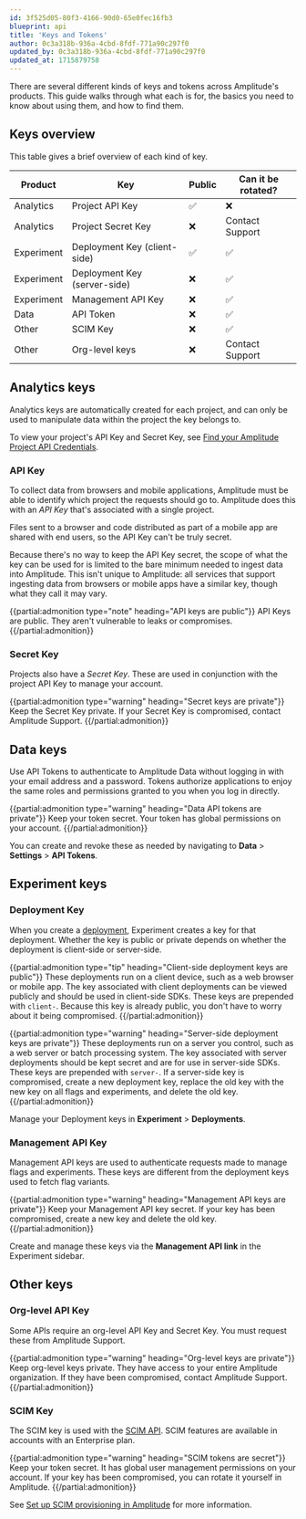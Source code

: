 ```yaml
---
id: 3f525d05-80f3-4166-90d0-65e0fec16fb3
blueprint: api
title: 'Keys and Tokens'
author: 0c3a318b-936a-4cbd-8fdf-771a90c297f0
updated_by: 0c3a318b-936a-4cbd-8fdf-771a90c297f0
updated_at: 1715879758
---
```

There are several different kinds of keys and tokens across Amplitude's products. This guide walks through what each is for, the basics you need to know about using them, and how to find them. 

## Keys overview

This table gives a brief overview of each kind of key. 

| Product    | Key                          | Public | Can it be rotated? |
| ---------- | ---------------------------- | ------ | ------------------ |
| Analytics  | Project API Key              | ✅      | ❌                  |
| Analytics  | Project Secret Key           | ❌      | Contact Support    |
| Experiment | Deployment Key (client-side) | ✅      | ✅                  |
| Experiment | Deployment Key (server-side) | ❌      | ✅                  |
| Experiment | Management API Key           | ❌      | ✅                  |
| Data       | API Token                    | ❌      | ✅                  |
| Other      | SCIM Key                     | ❌      | ✅                  |
| Other      | Org-level keys               | ❌      | Contact Support    |

## Analytics keys

Analytics keys are automatically created for each project, and can only be used to manipulate data within the project the key belongs to. 

To view your project's API Key and Secret Key, see [Find your Amplitude Project API Credentials](/apis/api-credentials/).

### API Key

To collect data from browsers and mobile applications, Amplitude must be able to identify which project the requests should go to. Amplitude does this with an *API Key* that's associated with a single project. 

Files sent to a browser and code distributed as part of a mobile app are shared with end users, so the API Key can't be truly secret. 

Because there's no way to keep the API Key secret, the scope of what the key can be used for is limited to the bare minimum needed to ingest data into Amplitude. This isn't unique to Amplitude: all services that support ingesting data from browsers or mobile apps have a similar key, though what they call it may vary.

{{partial:admonition type="note" heading="API keys are public"}}
API Keys are public. They aren't vulnerable to leaks or compromises.
{{/partial:admonition}}

### Secret Key

Projects also have a *Secret Key*. These are used in conjunction with the project API Key to manage your account.

{{partial:admonition type="warning" heading="Secret keys are private"}}
Keep the Secret Key private. If your Secret Key is compromised, contact Amplitude Support.
{{/partial:admonition}}

## Data keys

Use API Tokens to authenticate to Amplitude Data without logging in with your email address and a password. Tokens authorize applications to enjoy the same roles and permissions granted to you when you log in directly.

{{partial:admonition type="warning" heading="Data API tokens are private"}}
Keep your token secret. Your token has global permissions on your account.
{{/partial:admonition}}

You can create and revoke these as needed by navigating to **Data** > **Settings** > **API Tokens**. 

## Experiment keys

### Deployment Key

When you create a [deployment](../experiment/general/data-model.md#deployments), Experiment creates a key for that deployment. Whether the key is public or private depends on whether the deployment is client-side or server-side.

{{partial:admonition type="tip" heading="Client-side deployment keys are public"}}
These deployments run on a client device, such as a web browser or mobile app. The key associated with client deployments can be viewed publicly and should be used in client-side SDKs. These keys are prepended with `client-`. Because this key is already public, you don't have to worry about it being compromised.
{{/partial:admonition}}

{{partial:admonition type="warning" heading="Server-side deployment keys are private"}}
These deployments run on a server you control, such as a web server or batch processing system. The key associated with server deployments should be kept secret and are for use in server-side SDKs. These keys are prepended with `server-`. If a server-side key is compromised, create a new deployment key, replace the old key with the new key on all flags and experiments, and delete the old key.
{{/partial:admonition}}

Manage your Deployment keys in **Experiment** > **Deployments**. 

### Management API Key 

Management API keys are used to authenticate requests made to manage flags and experiments. These keys are different from the deployment keys used to fetch flag variants. 

{{partial:admonition type="warning" heading="Management API keys are private"}}
Keep your Management API key secret. If your key has been compromised, create a new key and delete the old key.
{{/partial:admonition}}

Create and manage these keys via the **Management API link** in the Experiment sidebar.

## Other keys 

### Org-level API Key

Some APIs require an org-level API Key and Secret Key. You must request these from Amplitude Support. 

{{partial:admonition type="warning" heading="Org-level keys are private"}}
Keep org-level keys private. They have access to your entire Amplitude organization. If they have been compromised, contact Amplitude Support.
{{/partial:admonition}}

### SCIM Key

The SCIM key is used with the [SCIM API](/apis/scim). SCIM features are available in accounts with an Enterprise plan.

{{partial:admonition type="warning" heading="SCIM tokens are secret"}}
Keep your token secret. It has global user management permissions on your account. If your key has been compromised, you can rotate it yourself in Amplitude.
{{/partial:admonition}}

See [Set up SCIM provisioning in Amplitude](/admin/account-management/scim-provision) for more information.
